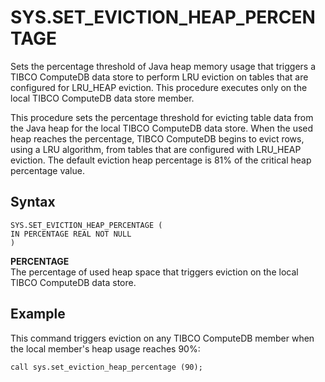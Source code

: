 # SYS.SET_EVICTION_HEAP_PERCENTAGE


Sets the percentage threshold of Java heap memory usage that triggers a TIBCO ComputeDB data store to perform LRU eviction on tables that are configured for LRU_HEAP eviction. This procedure executes only on the local TIBCO ComputeDB data store member.

This procedure sets the percentage threshold for evicting table data from the Java heap for the local TIBCO ComputeDB data store. When the used heap reaches the percentage, TIBCO ComputeDB begins to evict rows, using a LRU algorithm, from tables that are configured with LRU_HEAP eviction. The default eviction heap percentage is 81% of the critical heap percentage value.

## Syntax

```pre
SYS.SET_EVICTION_HEAP_PERCENTAGE (
IN PERCENTAGE REAL NOT NULL
)
```

**PERCENTAGE**   
The percentage of used heap space that triggers eviction on the local TIBCO ComputeDB data store.

## Example

This command triggers eviction on any TIBCO ComputeDB member when the local member's heap usage reaches 90%:

```pre
call sys.set_eviction_heap_percentage (90);
```


